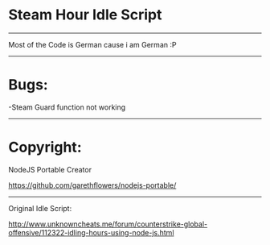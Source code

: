 # Steam Hour Idle Script
________
Most of the Code is German cause i am German :P
________
# Bugs:

-Steam Guard function not working
________
# Copyright:

NodeJS Portable Creator

https://github.com/garethflowers/nodejs-portable/
________
Original Idle Script:

http://www.unknowncheats.me/forum/counterstrike-global-offensive/112322-idling-hours-using-node-js.html
